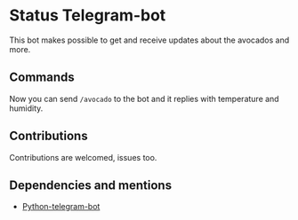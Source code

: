 # Status Telegram-bot

This bot makes possible to get and receive updates about the avocados and more.

## Commands

Now you can send `/avocado` to the bot and it replies with temperature and humidity. 

## Contributions

Contributions are welcomed, issues too.

## Dependencies and mentions

- [Python-telegram-bot](https://github.com/python-telegram-bot/python-telegram-bot)